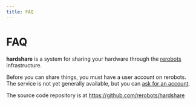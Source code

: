 ```yaml
---
title: FAQ
---
```


# FAQ

**hardshare** is a system for sharing your hardware through the [rerobots](https://rerobots.net/)
infrastructure.

Before you can share things, you must have a user account on rerobots.
The service is not yet generally available, but you can [ask for
an account](https://rerobots.net/contact).

The source code repository is at <https://github.com/rerobots/hardshare>
